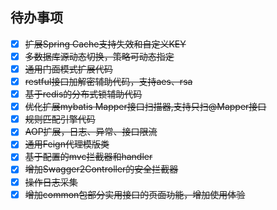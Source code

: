 ## 待办事项

- [x] ~~扩展Spring Cache支持失效和自定义KEY~~
- [x] ~~多数据库源动态切换，策略可动态指定~~
- [x] ~~通用门面模式扩展代码~~
- [x] ~~restful接口加解密辅助代码，支持aes、rsa~~
- [x] ~~基于redis的分布式锁辅助代码~~
- [x] ~~优化扩展mybatis Mapper接口扫描器,支持只扫@Mapper接口~~
- [x] ~~规则匹配引擎代码~~
- [x] ~~AOP扩展，日志、异常、接口限流~~
- [x] ~~通用Feign代理模版类~~
- [x] ~~基于配置的mvc拦截器和handler~~
- [x] ~~增加Swagger2Controller的安全拦截器~~
- [x] ~~操作日志采集~~
- [x] ~~增加common包部分实用接口的页面功能，增加使用体验~~